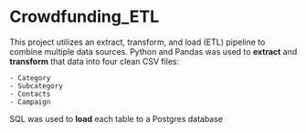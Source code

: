 # Crowdfunding_ETL


This project utilizes an extract, transform, and load (ETL) pipeline to combine multiple data sources. Python and Pandas was used to **extract** and **transform** that data into four clean CSV files: 

    - Category
    - Subcategory
    - Contacts
    - Campaign
  
  
SQL was used to **load** each table to a Postgres database
